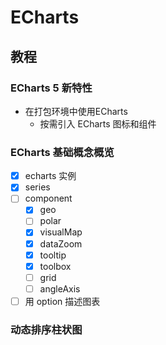 # ECharts
## 教程
### ECharts 5 新特性
* 在打包环境中使用ECharts
  * 按需引入 ECharts 图标和组件
### ECharts 基础概念概览
* [x] echarts 实例
* [x] series
* [ ] component
  * [x] geo
  * [ ] polar
  * [x] visualMap
  * [x] dataZoom
  * [x] tooltip
  * [x] toolbox
  * [ ] grid
  * [ ] angleAxis
* [ ] 用 option 描述图表
### 动态排序柱状图

